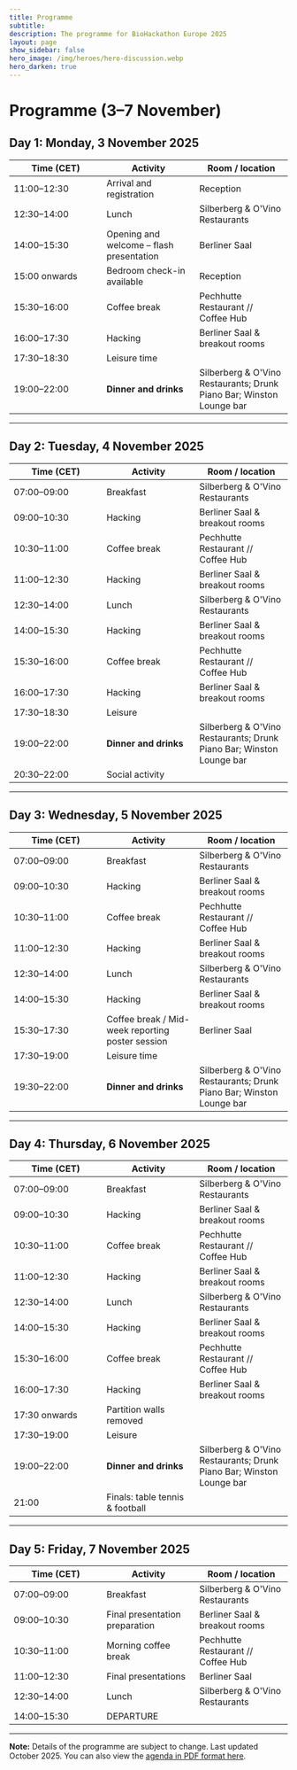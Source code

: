 ```yaml
---
title: Programme
subtitle:
description: The programme for BioHackathon Europe 2025
layout: page
show_sidebar: false
hero_image: /img/heroes/hero-discussion.webp
hero_darken: true
---
```


# Programme (3–7 November)

<h2>Day 1: Monday, 3 November 2025</h2>
<table>
  <colgroup><col style="width:33.33%"><col style="width:33.33%"><col style="width:33.34%"></colgroup>
  <thead>
    <tr><th>Time (CET)</th><th>Activity</th><th>Room / location</th></tr>
  </thead>
  <tbody>
    <tr><td>11:00–12:30</td><td>Arrival and registration</td><td>Reception</td></tr>
    <tr><td>12:30–14:00</td><td>Lunch</td><td>Silberberg &amp; O'Vino Restaurants</td></tr>
    <tr><td>14:00–15:30</td><td>Opening and welcome – flash presentation</td><td>Berliner Saal</td></tr>
    <tr><td>15:00 onwards</td><td>Bedroom check-in available</td><td>Reception</td></tr>
    <tr><td>15:30–16:00</td><td>Coffee break</td><td>Pechhutte Restaurant // Coffee Hub</td></tr>
    <tr><td>16:00–17:30</td><td>Hacking</td><td>Berliner Saal &amp; breakout rooms</td></tr>
    <tr><td>17:30–18:30</td><td>Leisure time</td><td></td></tr>
    <tr><td>19:00–22:00</td><td><strong>Dinner and drinks</strong></td><td>Silberberg &amp; O'Vino Restaurants; Drunk Piano Bar; Winston Lounge bar</td></tr>
  </tbody>
</table>

---

<h2>Day 2: Tuesday, 4 November 2025</h2>
<table>
  <colgroup><col style="width:33.33%"><col style="width:33.33%"><col style="width:33.34%"></colgroup>
  <thead>
    <tr><th>Time (CET)</th><th>Activity</th><th>Room / location</th></tr>
  </thead>
  <tbody>
    <tr><td>07:00–09:00</td><td>Breakfast</td><td>Silberberg &amp; O'Vino Restaurants</td></tr>
    <tr><td>09:00–10:30</td><td>Hacking</td><td>Berliner Saal &amp; breakout rooms</td></tr>
    <tr><td>10:30–11:00</td><td>Coffee break</td><td>Pechhutte Restaurant // Coffee Hub</td></tr>
    <tr><td>11:00–12:30</td><td>Hacking</td><td>Berliner Saal &amp; breakout rooms</td></tr>
    <tr><td>12:30–14:00</td><td>Lunch</td><td>Silberberg &amp; O'Vino Restaurants</td></tr>
    <tr><td>14:00–15:30</td><td>Hacking</td><td>Berliner Saal &amp; breakout rooms</td></tr>
    <tr><td>15:30–16:00</td><td>Coffee break</td><td>Pechhutte Restaurant // Coffee Hub</td></tr>
    <tr><td>16:00–17:30</td><td>Hacking</td><td>Berliner Saal &amp; breakout rooms</td></tr>
    <tr><td>17:30–18:30</td><td>Leisure</td><td></td></tr>
    <tr><td>19:00–22:00</td><td><strong>Dinner and drinks</strong></td><td>Silberberg &amp; O'Vino Restaurants; Drunk Piano Bar; Winston Lounge bar</td></tr>
    <tr><td>20:30–22:00</td><td>Social activity</td><td></td></tr>
  </tbody>
</table>

---

<h2>Day 3: Wednesday, 5 November 2025</h2>
<table>
  <colgroup><col style="width:33.33%"><col style="width:33.33%"><col style="width:33.34%"></colgroup>
  <thead>
    <tr><th>Time (CET)</th><th>Activity</th><th>Room / location</th></tr>
  </thead>
  <tbody>
    <tr><td>07:00–09:00</td><td>Breakfast</td><td>Silberberg &amp; O'Vino Restaurants</td></tr>
    <tr><td>09:00–10:30</td><td>Hacking</td><td>Berliner Saal &amp; breakout rooms</td></tr>
    <tr><td>10:30–11:00</td><td>Coffee break</td><td>Pechhutte Restaurant // Coffee Hub</td></tr>
    <tr><td>11:00–12:30</td><td>Hacking</td><td>Berliner Saal &amp; breakout rooms</td></tr>
    <tr><td>12:30–14:00</td><td>Lunch</td><td>Silberberg &amp; O'Vino Restaurants</td></tr>
    <tr><td>14:00–15:30</td><td>Hacking</td><td>Berliner Saal &amp; breakout rooms</td></tr>
    <tr><td>15:30–17:30</td><td>Coffee break / Mid-week reporting poster session</td><td>Berliner Saal</td></tr>
    <tr><td>17:30–19:00</td><td>Leisure time</td><td></td></tr>
    <tr><td>19:30–22:00</td><td><strong>Dinner and drinks</strong></td><td>Silberberg &amp; O'Vino Restaurants; Drunk Piano Bar; Winston Lounge bar</td></tr>
  </tbody>
</table>

---

<h2>Day 4: Thursday, 6 November 2025</h2>
<table>
  <colgroup><col style="width:33.33%"><col style="width:33.33%"><col style="width:33.34%"></colgroup>
  <thead>
    <tr><th>Time (CET)</th><th>Activity</th><th>Room / location</th></tr>
  </thead>
  <tbody>
    <tr><td>07:00–09:00</td><td>Breakfast</td><td>Silberberg &amp; O'Vino Restaurants</td></tr>
    <tr><td>09:00–10:30</td><td>Hacking</td><td>Berliner Saal &amp; breakout rooms</td></tr>
    <tr><td>10:30–11:00</td><td>Coffee break</td><td>Pechhutte Restaurant // Coffee Hub</td></tr>
    <tr><td>11:00–12:30</td><td>Hacking</td><td>Berliner Saal &amp; breakout rooms</td></tr>
    <tr><td>12:30–14:00</td><td>Lunch</td><td>Silberberg &amp; O'Vino Restaurants</td></tr>
    <tr><td>14:00–15:30</td><td>Hacking</td><td>Berliner Saal &amp; breakout rooms</td></tr>
    <tr><td>15:30–16:00</td><td>Coffee break</td><td>Pechhutte Restaurant // Coffee Hub</td></tr>
    <tr><td>16:00–17:30</td><td>Hacking</td><td>Berliner Saal &amp; breakout rooms</td></tr>
    <tr><td>17:30 onwards</td><td>Partition walls removed</td><td></td></tr>
    <tr><td>17:30–19:00</td><td>Leisure</td><td></td></tr>
    <tr><td>19:00–22:00</td><td><strong>Dinner and drinks</strong></td><td>Silberberg &amp; O'Vino Restaurants; Drunk Piano Bar; Winston Lounge bar</td></tr>
    <tr><td>21:00</td><td>Finals: table tennis &amp; football</td><td></td></tr>
  </tbody>
</table>

---

<h2>Day 5: Friday, 7 November 2025</h2>
<table>
  <colgroup><col style="width:33.33%"><col style="width:33.33%"><col style="width:33.34%"></colgroup>
  <thead>
    <tr><th>Time (CET)</th><th>Activity</th><th>Room / location</th></tr>
  </thead>
  <tbody>
    <tr><td>07:00–09:00</td><td>Breakfast</td><td>Silberberg &amp; O'Vino Restaurants</td></tr>
    <tr><td>09:00–10:30</td><td>Final presentation preparation</td><td>Berliner Saal &amp; breakout rooms</td></tr>
    <tr><td>10:30–11:00</td><td>Morning coffee break</td><td>Pechhutte Restaurant // Coffee Hub</td></tr>
    <tr><td>11:00–12:30</td><td>Final presentations</td><td>Berliner Saal</td></tr>
    <tr><td>12:30–14:00</td><td>Lunch</td><td>Silberberg &amp; O'Vino Restaurants</td></tr>
    <tr><td>14:00–15:30</td><td>DEPARTURE</td><td></td></tr>
  </tbody>
</table>

---

**Note:** Details of the programme are subject to change. Last updated October 2025. You can also view the <a href="/pdf/Biohackathon%202025%20programme.pdf">agenda in PDF format here</a>.
